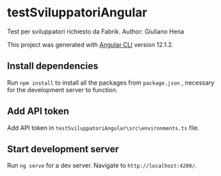 # testSviluppatoriAngular
Test per sviluppatori richiesto da Fabrik.
Author: Giuliano Hena


This project was generated with [Angular CLI](https://github.com/angular/angular-cli) version 12.1.2.

## Install dependencies

Run `npm install` to install all the packages from `package.json` , necessary for the development server to function.

## Add API token

Add API token in `testSviluppatoriAngular\src\environments.ts` file.

## Start development server

Run `ng serve` for a dev server. Navigate to `http://localhost:4200/`.

